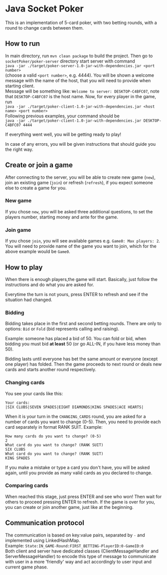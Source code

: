 # Java Socket Poker
This is an implementation of 5-card poker, with two betting rounds, with a round to change cards between them.
## How to run
In main directory, run ``mvn clean package`` to build the project. 
Then go to ``socketPoker/poker-server`` directory start server with command<br>
````java -jar ./target/poker-server-1.0-jar-with-dependencies.jar <port number>```` <br>
(choose a valid `<port number>`, e.g. 4444).
You will be shown a welcome message with the name of the host, that you will need to
provide when starting client.<br>
Message will be something like:
```Welcome to server: DESKTOP-C4BFC07```, note that ``DESKTOP-C4BFC07``
is the host name.
Now, for every player in the game, run <br>```java -jar ./target/poker-client-1.0-jar-with-dependencies.jar <host name> <port number>```<br>
Following previous examples, your command should be <br>```java -jar ./target/poker-client-1.0-jar-with-dependencies.jar DESKTOP-C4BFC07 4444```

If everything went well, you will be getting ready to play!

In case of any errors, you will be given instructions that should guide you the right way.

## Create or join a game
After connecting to the server, you will be able to create new game (``new``), join an existing
game (``join``) or refresh (``refresh``), if you expect someone else to create a game for you.

### New game
If you chose ``new``, you will be asked three additional questions, to 
set the players number, starting money and ante for the game.

### Join game
If you chose ``join``, you will see available games e.g. ``Game0: Max players: 2``.
You will need to provide name of the game you want to join, which for the
above example would be ``Game0``.

## How to play
When there is enough players,the game will start.
Basically, just follow the instructions and do what you are asked for.

Everytime the turn is not yours, press ENTER to refresh and see if the situation 
had changed. 

### Bidding
Bidding takes place in the first and second betting rounds.
There are only to options: ``Bid`` or ``Fold`` (bid represents calling and raising).

Example: someone has placed a bid of 50. You can fold or bid, when bidding you 
must bid **at least** 50 (or go ALL-IN, if you have less money than 50).

Bidding lasts until everyone has bet the same amount or everyone (except one player)
has folded. Then the game proceeds to next round or deals new cards and starts another round
respectively.

### Changing cards
You see your cards like this: 
```
Your cards:
|SIX CLUBS|SEVEN SPADES|EIGHT DIAMONDS|KING SPADES|ACE HEARTS|
```
When it is your turn in the ``CHANGING_CARDS`` round, you are asked for
a number of cards you want to change (0-5).
Then, you need to provide each card separately in format RANK SUIT.
Example:
```
How many cards do you want to change? (0-5)
2
What card do you want to change? (RANK SUIT)
SIX CLUBS
What card do you want to change? (RANK SUIT)
KING SPADES
```
If you make a mistake or type a card you don't have, you will be 
asked again, until you provide as many valid cards as you declared 
to change.

### Comparing cards
When reached this stage, just press ENTER and see who won! 
Then wait for others to proceed pressing ENTER to refresh.
If the game is over for you, you can create or join another game, just like 
at the beginning.

## Communication protocol
The communication is based on key:value pairs, separated by ``-`` and implemented using LinkedHashMap.
<br>Example:
```State:IN_GAME-Round:FIRST_BETTING-PlayerID:0-GameID:0```<br>
Both client and server have dedicated classes (ClientMessageHandler and ServerMessageHandler)
to encode this type of message to communicate with user in a more 'friendly' way and act 
accordingly to user input and current game phase.
